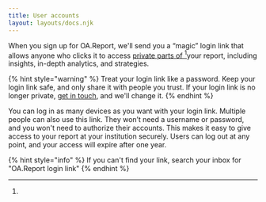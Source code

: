 ```yaml
---
title: User accounts
layout: layouts/docs.njk
---
```



When you sign up for OA.Report, we'll send you a “magic” login link that allows anyone who clicks it to access [private parts of ](#user-content-fn-1)[^1]your report, including insights, in-depth analytics, and strategies.

{% hint style="warning" %}
Treat your login link like a password. Keep your login link safe, and only share it with people you trust. If your login link is no longer private, [get in touch](mailto:joe@oa.works), and we'll change it.
{% endhint %}

You can log in as many devices as you want with your login link. Multiple people can also use this link. They won’t need a username or password, and you won't need to authorize their accounts. This makes it easy to give access to your report at your institution securely. Users can log out at any point, and your access will expire after one year.

{% hint style="info" %}
If you can't find your link, search your inbox for "OA.Report login link"
{% endhint %}

[^1]: 
